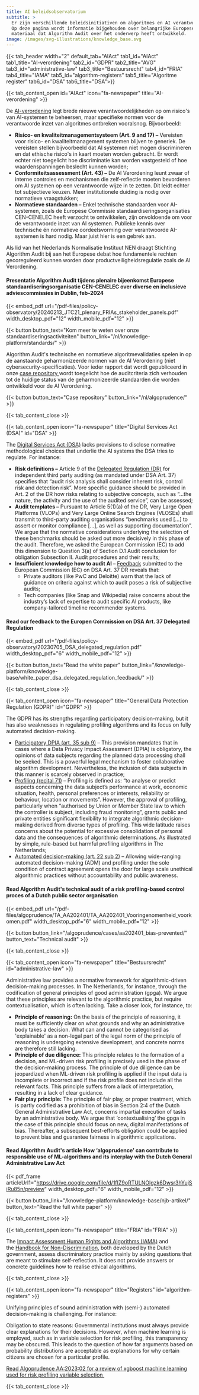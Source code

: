 ```yaml
---
title: AI beleidsobservatorium
subtitle: >
  Er zijn verschillende beleidsinitiativen om algoritmes en AI verantwoord in te zetten. 
  Op deze pagina wordt informatie bijgehouden over belangrijke Europese en nationale initiatieven, inclusief 
  materiaal dat Algorithm Audit over het onderwerp heeft ontwikkeld.
image: /images/svg-illustrations/knowledge_base.svg
---
```


{{< tab_header width="2" default_tab="AIAct" tab1_id="AIAct" tab1_title="AI-verordening" tab2_id="GDPR" tab2_title="AVG" tab3_id="administrative-law" tab3_title="Bestuursrecht" tab4_id="FRIA" tab4_title="IAMA" tab5_id="algorithm-registers" tab5_title="Algoritme register" tab6_id="DSA" tab6_title="DSA">}}

{{< tab_content_open id="AIAct" icon="fa-newspaper" title="AI-verordening" >}}

De <a href="https://eur-lex.europa.eu/legal-content/EN/TXT/?qid=1623335154975&uri=CELEX%3A52021PC0206" target="_blank">AI-verordening</a> legt brede nieuwe verantwoordelijkheden op om risico's van AI-systemen te beheersen, maar specifieke normen voor de verantwoorde inzet van algoritmes ontbreken vooralsnog. Bijvoorbeeld:

* **Risico- en kwaliteitmanagementsysteem (Art. 9 and 17) –** Vereisten voor risico- en kwaliteitmanagement systemen blijven te generiek. De vereisten stellen bijvoorbeeld dat AI systemen niet mogen discrimineren en dat ethische risico's in kaart moeten worden gebracht. Er wordt echter niet toegelicht hoe discriminatie kan worden vastgesteld of hoe waardenspanningen beslecht kunnen worden;
* **Conformiteitsassessment (Art. 43) –** De AI Verordening leunt zwaar of interne controles en mechanismen die zelf-reflectie moeten bevorderen om AI systemen op een verantwoorde wijze in te zetten. Dit leidt echter tot subjectieve keuzen. Meer institutionele duiding is nodig over normatieve vraagstukken;
* **Normatieve standaarden –** Enkel technische standaarden voor AI-systemen, zoals de Europese Commissie  standaardiseringsorganisaties CEN-CENELEC heeft verzocht te ontwikkelen, zijn onvoldoende om voor de verantwoorde inzet van AI systemen. Publieke kennis over technische én normatieve oordeelsvorming over verantwoorde AI-systemen is hard nodig. Maar juist hier is een gebrek aan.

Als lid van het Nederlands Normalisatie Instituut NEN draagt Stichting Algorithm Audit bij aan het Europese debat hoe fundamentele rechten gecoreguleerd kunnen worden door productveiligheidsregulatie zoals de AI Verordening.

#### Presentatie Algorithm Audit tijdens plenaire bijeenkomst Europese standaardiseringsorganisatie  CEN-CENELEC over diverse en inclusieve adviescommissies in Dublin, feb-2024

{{< embed_pdf url="/pdf-files/policy-observatory/20240213_JTC21_plenary_FRIAs_stakeholder_panels.pdf" width_desktop_pdf="12" width_mobile_pdf="12" >}}

{{< button button_text="Kom meer te weten over onze standaardiseringsactiviteiten" button_link="/nl/knowledge-platform/standards/" >}}

Algorithm Audit's technische en normatieve algoritmevalidaties spelen in op de aanstaande geharmonizeerde normen van de AI Verordening (niet cybersecurity-specificaties). Voor ieder rapport dat wordt gepubliceerd in onze [case repository ](/nl/algoprudence/)wordt toegelicht hoe de auditcriteria zich verhouden tot de huidige status van de geharmonizeerde standaarden die worden ontwikkeld voor de AI Verordening.

{{< button button_text="Case repository" button_link="/nl/algoprudence/" >}}

{{< tab_content_close >}}

{{< tab_content_open icon="fa-newspaper" title="Digital Services Act (DSA)" id="DSA" >}}

The [Digital Services Act (DSA)](https://eur-lex.europa.eu/legal-content/EN/TXT/PDF/?uri=CELEX:52020PC0825) lacks provisions to disclose normative methodological choices that underlie the AI systems the DSA tries to regulate. For instance:

* **Risk definitions –** Article 9 of the <a href="https://ec.europa.eu/info/law/better-regulation/have-your-say/initiatives/13626-Digital-Services-Act-conducting-independent-audits_en" target="_blank">Delegated Regulation (DR)</a> for independent third party auditing (as mandated under DSA Art. 37) specifies that “audit risk analysis shall consider inherent risk, control risk and detection risk”. More specific guidance should be provided in Art. 2 of the DR how risks relating to subjective concepts, such as “…the nature, the activity and the use of the audited service”, can be assessed;
* **Audit templates –** Pursuant to Article 5(1)(a) of the DR, Very Large Open Platforms (VLOPs) and Very Large Online Search Engines (VLOSEs) shall transmit to third-party auditing organisations “benchmarks used \[…] to assert or monitor compliance \[…], as well as supporting documentation”. We argue that the normative considerations underlying the selection of these benchmarks should be asked out more decisively in this phase of the audit. Therefore, we asked the European Commission (EC) to add this dimension to Question 3(a) of Section D.1 Audit conclusion for obligation Subsection II. Audit procedures and their results;
* **Insufficient knowledge how to audit AI –** <a href="https://ec.europa.eu/info/law/better-regulation/have-your-say/initiatives/13626-Digital-Services-Act-conducting-independent-audits/feedback_en?p_id=32081201" target="_blank">Feedback</a> submitted to the European Commission (EC) on DSA Art. 37 DR reveals that:
  * Private auditors (like PwC and Deloitte) warn that the lack of guidance on criteria against which to audit poses a risk of subjective audits;
  * Tech companies (like Snap and Wikipedia) raise concerns about the industry’s lack of expertise to audit specific AI products, like company-tailored timeline recommender systems.

#### Read our feedback to the Europen Commission on DSA Art. 37 Delegated Regulation

{{< embed_pdf url="/pdf-files/policy-observatory/20230705_DSA_delegated_regulation.pdf" width_desktop_pdf="6" width_mobile_pdf="12" >}}

{{< button button_text="Read the white paper" button_link="/knowledge-platform/knowledge-base/white_paper_dsa_delegated_regulation_feedback/" >}}

{{< tab_content_close >}}

{{< tab_content_open icon="fa-newspaper" title="General Data Protection Regulation (GDPR)" id="GDPR" >}}

The GDPR has its strengths regarding participatory decision-making, but it has also weaknesses in regulating profiling algorithms and its focus on fully automated decision-making.

* <a href="https://gdpr-info.eu/art-35-gdpr/" target="\_blank"> Participatory DPIA (art. 35 sub 9)</a> – This provision mandates that in cases where a Data Privacy Impact Assessment (DPIA) is obligatory, the opinions of data subjects regarding the planned data processing shall be seeked. This is a powerful legal mechanism to foster collaborative algorithm development. Nevertheless, the inclusion of data subjects in this manner is scarcely observed in practice;
* <a href="https://gdpr-info.eu/recitals/no-71/" target="\_blank"> Profiling (recital 71)</a> – Profiling is defined as: “to analyse or predict aspects concerning the data subject’s performance at work, economic situation, health, personal preferences or interests, reliability or behaviour, location or movements”. However, the approval of profiling, particularly when “authorised by Union or Member State law to which the controller is subject, including fraud monitoring”, grants public and private entities significant flexibility to integrate algorithmic decision-making derived from diverse types of profiling. This wide latitude raises concerns about the potential for excessive consolidation of personal data and the consequences of algorithmic determinations. As illustrated by simple, rule-based but harmful profiling algorithms in The Netherlands;
* <a href="https://gdpr-info.eu/art-22-gdpr/" target="\_blank"> Automated decision-making (art. 22 sub 2)</a> – Allowing wide-ranging automated decision-making (ADM) and profiling under the sole condition of contract agreement opens the door for large scale unethical algorithmic practices without accountability and public awareness.

#### Read Algorithm Audit's technical audit of a risk profiling-based control proces of a Dutch public sector organisation

{{< embed_pdf url="/pdf-files/algoprudence/TA_AA202401/TA_AA202401_Vooringenomenheid_voorkomen.pdf" width_desktop_pdf="6" width_mobile_pdf="12" >}}

{{< button button_link="/algoprudence/cases/aa202401_bias-prevented/" button_text="Technical audit" >}}

{{< tab_content_close >}}

{{< tab_content_open icon="fa-newspaper" title="Bestuursrecht" id="administrative-law" >}}

Administrative law provides a normative framework for algorithmic-driven decision-making processes. In The Netherlands, for instance, through the codification of general principles of good administration (gpga). We argue that these principles are relevant to the algorithmic practice, but require contextualisation, which is often lacking. Take a closer look, for instance, to:

* **Principle of reasoning:** On the basis of the principle of reasoning, it must be sufficiently clear on what grounds and why an administrative body takes a decision. What can and cannot be categorised as 'explainable' as a non-legal part of the legal norm of the principle of reasoning is undergoing extensive development, and concrete norms are therefore still lacking.
* **Principle of due diligence:** This principle relates to the formation of a decision, and ML-driven risk profiling is precisely used in the phase of the decision-making process. The principle of due diligence can be jeopardized when ML-driven risk profiling is applied if the input data is incomplete or incorrect and if the risk profile does not include all the relevant facts. This principle suffers from a lack of interpretation, resulting in a lack of clear guidance.
* **Fair play principle:** The principle of fair play, or proper treatment, which is partly codified as a prohibition of bias in Section 2:4 of the Dutch General Administrative Law Act, concerns impartial execution of tasks by an administrative body. We argue that ‘contextualising’ the gpga in the case of this principle should focus on new, digital manifestations of bias. Thereafter, a subsequent best-efforts obligation could be applied to prevent bias and guarantee fairness in algorithmic applications.

#### Read Algorithm Audit's article How ‘algoprudence’ can contribute to responsible use of ML-algorithms and its interplay with the Dutch General Administrative Law Act

{{< pdf_frame articleUrl1="https://drive.google.com/file/d/1fIZ9oRTULNOlgzk6Dwsr3hYujSiRu85n/preview" width_desktop_pdf="6" width_mobile_pdf="12" >}}

{{< button button_link="/knowledge-platform/knowledge-base/njb-artikel/" button_text="Read the full white paper" >}}

{{< tab_content_close >}}

{{< tab_content_open icon="fa-newspaper" title="FRIA" id="FRIA" >}}

The [Impact Assessment Human Rights and Algorithms (IAMA)](https://www.rijksoverheid.nl/documenten/rapporten/2021/02/25/impact-assessment-mensenrechten-en-algoritmes) and the [Handbook for Non-Discrimination](https://www.rijksoverheid.nl/documenten/rapporten/2021/06/10/handreiking-non-discriminatie-by-design), both developed by the Dutch government, assess discriminatory practice mainly by asking questions that are meant to stimulate self-reflection. It does not provide answers or concrete guidelines how to realise ethical algorithms.

{{< tab_content_close >}}

{{< tab_content_open icon="fa-newspaper" title="Registers" id="algorithm-registers" >}}

Unifying principles of sound administration with (semi-) automated decision-making is challenging. For instance:

Obligation to state reasons: Governmental institutions must always provide clear explanations for their decisions. However, when machine learning is employed, such as in variable selection for risk profiling, this transparency may be obscured. This leads to the question of how far arguments based on probability distributions are acceptable as explanations for why certain citizens are chosen for a particular profile.

[Read Algoprudence AA:2023:02 for a review of xgboost machine learning used for risk profiling variable selection ](http://localhost:1313/algoprudence/cases/risk-profiling-for-social-welfare-reexamination-aa202302/)

{{< tab_content_close >}}
